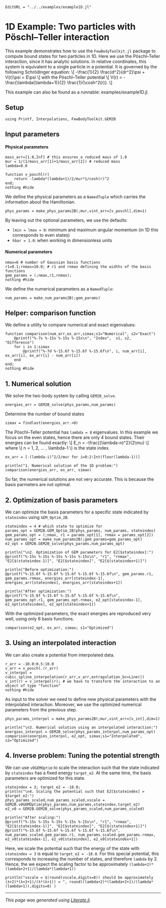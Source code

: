 ```@meta
EditURL = "../../examples/example1D.jl"
```

# 1D Example: Two particles with Pöschl–Teller interaction

This example demonstrates how to use the `FewBodyToolkit.jl` package to compute bound states for two particles in 1D. Here we use the Pöschl–Teller interaction, since it has analytic solutions. In relative coordinates, this system is equivalent to a single particle in a potential. It is governed by the following Schrödinger equation:
\\[ -\frac{1}{2} \frac{d^2}{dr^2}\psi + V(r)\psi = E\psi \\]
with the Pöschl–Teller potential
\\[ V(r) = -\frac{\lambda(\lambda+1)}{2} \frac{1}{\cosh^2(r)}. \\]

This example can also be found as a runnable: examples/example1D.jl.

## Setup

````@example example1D
using Printf, Interpolations, FewBodyToolkit.GEM2B
````

## Input parameters

#### Physical parameters

````@example example1D
mass_arr=[1.0,Inf] # this ensures a reduced mass of 1.0
mur = 1/(1/mass_arr[1]+1/mass_arr[2]) # reduced mass
lambda=8.0

function v_poschl(r)
    return -lambda*(lambda+1)/2/mur*1/cosh(r)^2
end;
nothing #hide
````

We define the physical parameters as a `NamedTuple` which carries the information about the Hamiltonian.

````@example example1D
phys_params = make_phys_params2B(;mur,vint_arr=[v_poschl],dim=1)
````

By leaving out the optional parameters, we use the defaults:
- `lmin = lmax = 0`: minimum and maximum angular momentum (in 1D this corresponds to even states)
- `hbar = 1.0`: when working in dimensionless units

#### Numerical parameters

````@example example1D
nmax=6 # number of Gaussian basis functions
r1=0.1;rnmax=10.0; # r1 and rnmax defining the widths of the basis functions
gem_params = (;nmax,r1,rnmax);
nothing #hide
````

We define the numerical parameters as a `NamedTuple`:

````@example example1D
num_params = make_num_params2B(;gem_params)
````

## Helper: comparison function

We define a utility to compare numerical and exact eigenvalues:

````@example example1D
function comparison(num_arr,ex_arr,simax;s1="Numerical", s2="Exact")
    @printf("%-7s %-15s %-15s %-15s\n", "Index",  s1, s2, "Difference")
    for i in 1:simax
        @printf("%-7d %-15.6f %-15.6f %-15.6f\n", i, num_arr[i], ex_arr[i], ex_arr[i] - num_arr[i])
    end
end;
nothing #hide
````

## 1. Numerical solution

We solve the two-body system by calling `GEM2B_solve`.

````@example example1D
energies_arr = GEM2B_solve(phys_params,num_params)
````

Determine the number of bound states

````@example example1D
simax = findlast(energies_arr.<0)
````

The Pöschl–Teller potential has `lambda = 8` eigenvalues. In this example we focus on the even states, hence there are only 4 bound states. Their energies can be found exactly:
\\[ E_n = -\frac{(\lambda-n)^2}{2\mu} \\]
where \\( n = 1, 2, ... , \lambda-1 \\) is the state index.

````@example example1D
ex_arr = [-(lambda-i)^2/2/mur for i=0:2:Int(floor(lambda-1))]

println("1. Numerical solution of the 1D problem:")
comparison(energies_arr, ex_arr, simax)
````

So far, the numerical solutions are not very accurate. This is because the basis parmeters are not optimal.

## 2. Optimization of basis parameters

We can optimize the basis parameters for a specific state indicated by `stateindex` using `GEM_Optim_2B`.

````@example example1D
stateindex = 4 # which state to optimize for
params_opt = GEM2B.GEM_Optim_2B(phys_params, num_params, stateindex)
gem_params_opt = (;nmax, r1 = params_opt[1], rnmax = params_opt[2])
num_params_opt = make_num_params2B(;gem_params=gem_params_opt)
e2_opt = GEM2B.GEM2B_solve(phys_params,num_params_opt)

println("\n2. Optimization of GEM parameters for E2[$stateindex]:")
@printf("%-15s %-15s %-15s %-15s %-15s\n", "r1", "rnmax", "E2[$(stateindex-1)]", "E2[$stateindex]", "E2[$(stateindex+1)]")

println("Before optimization:")
@printf("%-15.6f %-15.6f %-15.6f %-15.6f %-15.6f\n", gem_params.r1, gem_params.rnmax, energies_arr[stateindex-1], energies_arr[stateindex], energies_arr[stateindex+1])

println("After optimization:")
@printf("%-15.6f %-15.6f %-15.6f %-15.6f %-15.6f\n", gem_params_opt.r1, gem_params_opt.rnmax, e2_opt[stateindex-1], e2_opt[stateindex], e2_opt[stateindex+1])
````

With the optimized parameters, the exact energies are reproduced very well, using only 6 basis functions.

````@example example1D
comparison(e2_opt, ex_arr, simax; s1="Optimized")
````

## 3. Using an interpolated interaction
We can also create a potential from interpolated data.

````@example example1D
r_arr = -10.0:0.5:10.0
v_arr = v_poschl.(r_arr)
v_interpol = cubic_spline_interpolation(r_arr,v_arr,extrapolation_bc=Line())
v_int(r) = v_interpol(r); # we have to transform the interaction to an object of type "function"
nothing #hide
````

As input to the solver we need to define new physical parameters with the interpolated interaction. Moreover, we use the optimized numerical parameters from the previous step.

````@example example1D
phys_params_interpol = make_phys_params2B(;mur,vint_arr=[v_int],dim=1)

println("\n3. Numerical solution using an interpolated interaction:")
energies_interpol = GEM2B_solve(phys_params_interpol,num_params_opt)
comparison(energies_interpol, e2_opt, simax;s1="Interpolated", s2="Optimized")
````

## 4. Inverse problem: Tuning the potential strength

We can use `v0GEMOptim` to scale the interaction such that the state indicated by `stateindex` has a fixed energy `target_e2`. At the same time, the basis parameters are optimized for this state.

````@example example1D
stateindex = 3; target_e2 = -18.0;
println("\n4. Scaling the potential such that E2[$stateindex] = $target_e2:")
phys_params_scaled,num_params_scaled,vscale = GEM2B.v0GEMOptim(phys_params,num_params,stateindex,target_e2)
e2_v0 = GEM2B.GEM2B_solve(phys_params_scaled,num_params_scaled)

println("After scaling:")
@printf("%-15s %-15s %-15s %-15s %-15s\n", "r1", "rnmax", "E2[$(stateindex-1)]", "E2[$stateindex]", "E2[$(stateindex+1)]")
@printf("%-15.6f %-15.6f %-15.6f %-15.6f %-15.6f\n", num_params_scaled.gem_params.r1, num_params_scaled.gem_params.rnmax, e2_v0[stateindex-1], e2_v0[stateindex], e2_v0[stateindex+1])
````

Here, we scale the potential such that the energy of the state with `stateindex = 3` is equal to `target_e2 = -18.0`. For this special potential, this corresponds to increasing the number of states, and therefore `lambda` by 2. Hence, the we expect the scaling factor to be approximately `(lambda+2)*(lambda+2+1)/(lambda*(lambda+1))`

````@example example1D
println("vscale = $(round(vscale,digits=8)) should be approximately (λ+2)*(λ+2+1)/(λ*(λ+1)) = ", round((lambda+2)*(lambda+2+1)/(lambda*(lambda+1)),digits=8) )
````

---

*This page was generated using [Literate.jl](https://github.com/fredrikekre/Literate.jl).*

